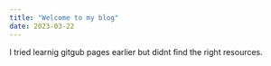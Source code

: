 ```yaml
---
title: "Welcome to my blog"
date: 2023-03-22
---
```


I tried learnig gitgub pages earlier but didnt find the right resources.
